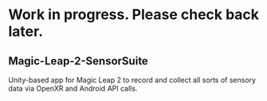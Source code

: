 # Work in progress. Please check back later.

## Magic-Leap-2-SensorSuite
Unity-based app for Magic Leap 2 to record and collect all sorts of sensory data via OpenXR and Android API calls.

